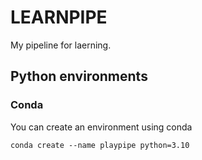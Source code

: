 # LEARNPIPE

My pipeline for laerning.

## Python environments

### Conda

You can create an environment using conda

```
conda create --name playpipe python=3.10
```
